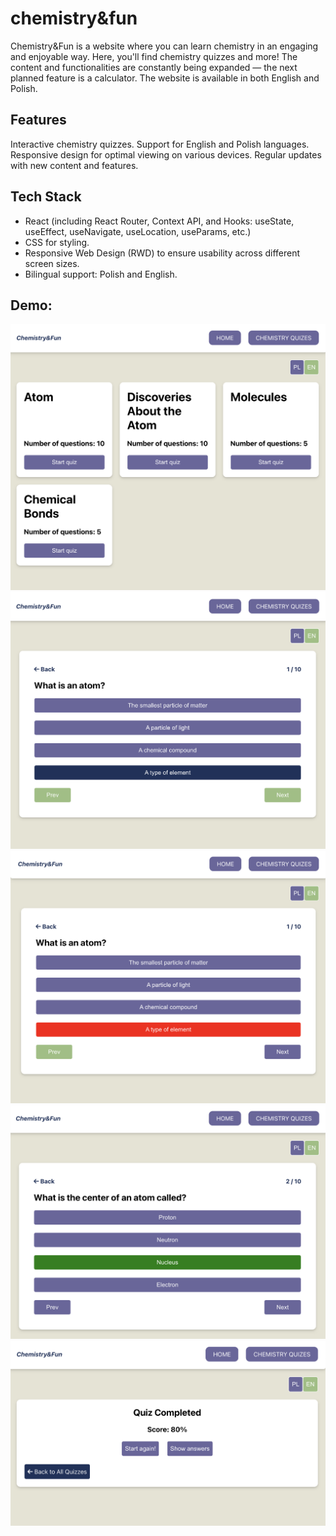# chemistry&fun

Chemistry&Fun is a website where you can learn chemistry in an engaging and enjoyable way. Here, you'll find chemistry quizzes and more! The content and functionalities are constantly being expanded — the next planned feature is a calculator. The website is available in both English and Polish.

## Features

Interactive chemistry quizzes.
Support for English and Polish languages.
Responsive design for optimal viewing on various devices.
Regular updates with new content and features.

## Tech Stack

-   React (including React Router, Context API, and Hooks: useState, useEffect, useNavigate, useLocation, useParams, etc.)
-   CSS for styling.
-   Responsive Web Design (RWD) to ensure usability across different screen sizes.
-   Bilingual support: Polish and English.

## Demo:

![screenshot](client/src/assets/desktop1.png)
![screenshot](client/src/assets/desktop2.png)
![screenshot](client/src/assets/desktop3.png)
![screenshot](client/src/assets/desktop4.png)
![screenshot](client/src/assets/desktop5.png)
